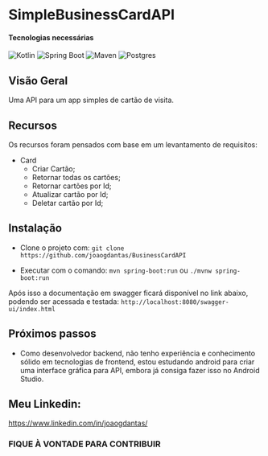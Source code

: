 # SimpleBusinessCardAPI

#### Tecnologias necessárias
![Kotlin](https://img.shields.io/badge/Kotlin-0095D5?&style=for-the-badge&logo=kotlin&logoColor=white)
![Spring Boot](https://img.shields.io/badge/Spring-6DB33F?style=for-the-badge&logo=spring&logoColor=white)
![Maven](https://img.shields.io/badge/Apache%20Maven-C71A36?style=for-the-badge&logo=Apache%20Maven&logoColor=white)
![Postgres](https://img.shields.io/badge/PostgreSQL-316192?style=for-the-badge&logo=postgresql&logoColor=white)

## Visão Geral

Uma API para um app simples de cartão de visita.

## Recursos
Os recursos foram pensados com base em um levantamento de requisitos:

- Card
    - Criar Cartão;
    - Retornar todas os cartões;
    - Retornar cartões por Id;
    - Atualizar cartão por Id;
    - Deletar cartão por Id;

## Instalação
- Clone o projeto com:
  ``git clone https://github.com/joaogdantas/BusinessCardAPI``

- Executar com o comando:
  ``mvn spring-boot:run``
  ou
  ``./mvnw spring-boot:run``

Após isso a documentação em swagger ficará disponível no link abaixo, podendo ser acessada e testada:
``http://localhost:8080/swagger-ui/index.html``

## Próximos passos

- Como desenvolvedor backend, não tenho experiência e conhecimento sólido em tecnologias de frontend, estou estudando android para criar uma interface gráfica para API, embora já consiga fazer isso no Android Studio.

## Meu Linkedin:

https://www.linkedin.com/in/joaogdantas/

### FIQUE À VONTADE PARA CONTRIBUIR
